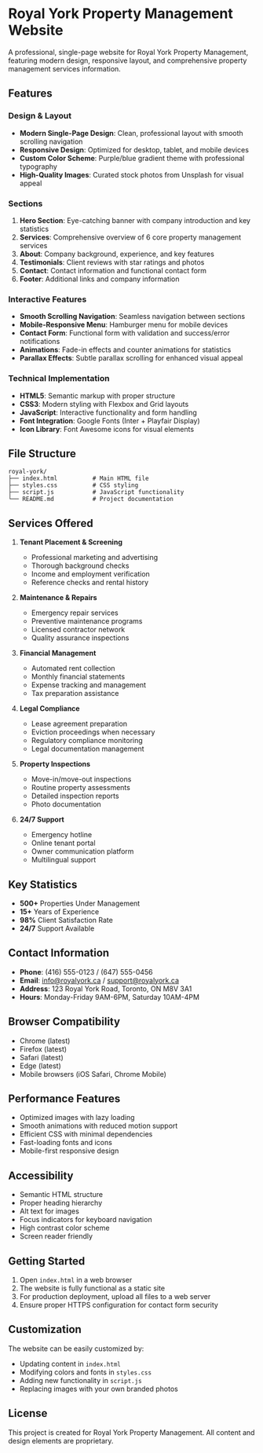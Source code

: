 # Royal York Property Management Website

A professional, single-page website for Royal York Property Management, featuring modern design, responsive layout, and comprehensive property management services information.

## Features

### Design & Layout
- **Modern Single-Page Design**: Clean, professional layout with smooth scrolling navigation
- **Responsive Design**: Optimized for desktop, tablet, and mobile devices
- **Custom Color Scheme**: Purple/blue gradient theme with professional typography
- **High-Quality Images**: Curated stock photos from Unsplash for visual appeal

### Sections
1. **Hero Section**: Eye-catching banner with company introduction and key statistics
2. **Services**: Comprehensive overview of 6 core property management services
3. **About**: Company background, experience, and key features
4. **Testimonials**: Client reviews with star ratings and photos
5. **Contact**: Contact information and functional contact form
6. **Footer**: Additional links and company information

### Interactive Features
- **Smooth Scrolling Navigation**: Seamless navigation between sections
- **Mobile-Responsive Menu**: Hamburger menu for mobile devices
- **Contact Form**: Functional form with validation and success/error notifications
- **Animations**: Fade-in effects and counter animations for statistics
- **Parallax Effects**: Subtle parallax scrolling for enhanced visual appeal

### Technical Implementation
- **HTML5**: Semantic markup with proper structure
- **CSS3**: Modern styling with Flexbox and Grid layouts
- **JavaScript**: Interactive functionality and form handling
- **Font Integration**: Google Fonts (Inter + Playfair Display)
- **Icon Library**: Font Awesome icons for visual elements

## File Structure

```
royal-york/
├── index.html          # Main HTML file
├── styles.css          # CSS styling
├── script.js           # JavaScript functionality
└── README.md           # Project documentation
```

## Services Offered

1. **Tenant Placement & Screening**
   - Professional marketing and advertising
   - Thorough background checks
   - Income and employment verification
   - Reference checks and rental history

2. **Maintenance & Repairs**
   - Emergency repair services
   - Preventive maintenance programs
   - Licensed contractor network
   - Quality assurance inspections

3. **Financial Management**
   - Automated rent collection
   - Monthly financial statements
   - Expense tracking and management
   - Tax preparation assistance

4. **Legal Compliance**
   - Lease agreement preparation
   - Eviction proceedings when necessary
   - Regulatory compliance monitoring
   - Legal documentation management

5. **Property Inspections**
   - Move-in/move-out inspections
   - Routine property assessments
   - Detailed inspection reports
   - Photo documentation

6. **24/7 Support**
   - Emergency hotline
   - Online tenant portal
   - Owner communication platform
   - Multilingual support

## Key Statistics

- **500+** Properties Under Management
- **15+** Years of Experience
- **98%** Client Satisfaction Rate
- **24/7** Support Available

## Contact Information

- **Phone**: (416) 555-0123 / (647) 555-0456
- **Email**: info@royalyork.ca / support@royalyork.ca
- **Address**: 123 Royal York Road, Toronto, ON M8V 3A1
- **Hours**: Monday-Friday 9AM-6PM, Saturday 10AM-4PM

## Browser Compatibility

- Chrome (latest)
- Firefox (latest)
- Safari (latest)
- Edge (latest)
- Mobile browsers (iOS Safari, Chrome Mobile)

## Performance Features

- Optimized images with lazy loading
- Smooth animations with reduced motion support
- Efficient CSS with minimal dependencies
- Fast-loading fonts and icons
- Mobile-first responsive design

## Accessibility

- Semantic HTML structure
- Proper heading hierarchy
- Alt text for images
- Focus indicators for keyboard navigation
- High contrast color scheme
- Screen reader friendly

## Getting Started

1. Open `index.html` in a web browser
2. The website is fully functional as a static site
3. For production deployment, upload all files to a web server
4. Ensure proper HTTPS configuration for contact form security

## Customization

The website can be easily customized by:
- Updating content in `index.html`
- Modifying colors and fonts in `styles.css`
- Adding new functionality in `script.js`
- Replacing images with your own branded photos

## License

This project is created for Royal York Property Management. All content and design elements are proprietary.